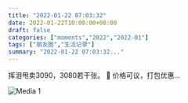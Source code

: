 ```yaml
---
title: "2022-01-22 07:03:32"
date: 2022-01-22T10:00:00+08:00
draft: false
categories: ["moments","2022","2022-01"]
tags: ["朋友圈","生活记录"]
summary: "2022-01-22 07:03:32..."
---
```


挥泪甩卖3090，3080若干张。
🥲 价格可议，打包优惠…

![Media 1](/Moments/photos/2022-01-22/202201220703320.jpg)

